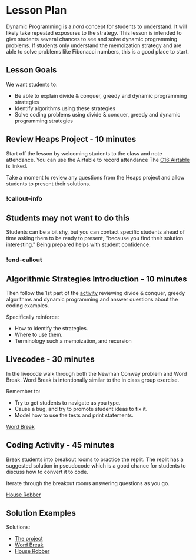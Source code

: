 # Lesson Plan

Dynamic Programming is a _hard_ concept for students to understand. It will likely take repeated exposures to the strategy. This lesson is intended to give students several chances to see and solve dynamic programming problems.  If students only understand the memoization strategy and are able to solve problems like Fibonacci numbers, this is a good place to start.

## Lesson Goals

We want students to:

- Be able to explain divide & conquer, greedy and dynamic programming strategies
- Identify algorithms using these strategies
- Solve coding problems using divide & conquer, greedy and dynamic programming strategies

## Review Heaps Project - 10 minutes

Start off the lesson by welcoming students to the class and note attendance. You can use the Airtable to record attendance The [C16 Airtable](https://airtable.com/appkfPQ769uxQLSei/tbl6oiA8ZG1wKUonM/viwgf4wesbLFMlg1L?blocks=hide) is linked.

Take a moment to review any questions from the Heaps project and allow students to present their solutions.

### !callout-info

## Students may not want to do this

Students can be a bit shy, but you can contact specific students ahead of time asking them to be ready to present, "because you find their solution interesting."  Being prepared helps with student confidence.

### !end-callout

## Algorithmic Strategies Introduction - 10 minutes

Then follow the 1st part of the [activity](./01-algorithms.md) reviewing divide & conquer, greedy algorithms and dynamic programming and answer questions about the coding examples.

Specifically reinforce:

- How to identify the strategies.
- Where to use them.
- Terminology such a memoization, and recursion

## Livecodes - 30 minutes

In the livecode walk through both the Newman Conway problem and Word Break.  Word Break is intentionally similar to the in class group exercise.

Remember to:

- Try to get students to navigate as you type.  
- Cause a bug, and try to promote student ideas to fix it.
- Model how to use the tests and print statements.

[Word Break](https://replit.com/@adadev/Word-break)

## Coding Activity - 45 minutes

Break students into breakout rooms to practice the replit. The replit has a suggested solution in pseudocode which is a good chance for students to discuss how to convert it to code.

Iterate through the breakout rooms answering questions as you go.

[House Robber](https://replit.com/@adadev/House-Robber)

## Solution Examples

Solutions:

- [The project](https://github.com/AdaGold/dynamic-programming/tree/python-solution)
- [Word Break](https://replit.com/@adadev/Word-break-Solution)
- [House Robber](https://replit.com/@adadev/House-Robber-Solution#house_robber/house_robber.py)
